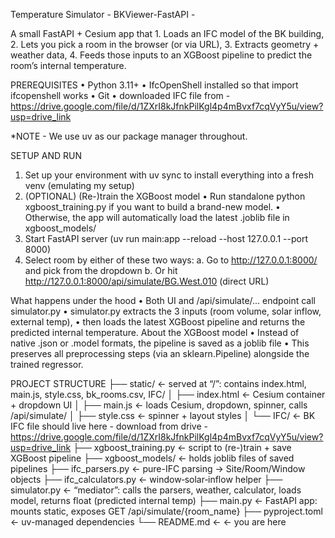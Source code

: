 Temperature Simulator - BKViewer-FastAPI - 

A small FastAPI + Cesium app that
	1.	Loads an IFC model of the BK building,
	2.	Lets you pick a room in the browser (or via URL),
	3.	Extracts geometry + weather data,
	4.	Feeds those inputs to an XGBoost pipeline to predict the room’s internal temperature.

PREREQUISITES
	•	Python 3.11+
	•	IfcOpenShell installed so that import ifcopenshell works
	•	Git
    •	downloaded IFC file from - https://drive.google.com/file/d/1ZXrI8kJfnkPilKgl4p4mBvxf7cqVyY5u/view?usp=drive_link


*NOTE - We use uv as our package manager throughout.

SETUP AND RUN 
1. Set up your environment with uv sync to install everything into a fresh venv (emulating my setup)
2. (OPTIONAL) (Re-)train the XGBoost model
	•	Run standalone python xgboost_training.py if you want to build a brand-new model.
	•	Otherwise, the app will automatically load the latest .joblib file in xgboost_models/
3. Start FastAPI server (uv run main:app --reload --host 127.0.0.1 --port 8000)
4. Select room by either of these two ways: 
    a. Go to http://127.0.0.1:8000/ and pick from the dropdown
    b. Or hit http://127.0.0.1:8000/api/simulate/BG.West.010 (direct URL)

What happens under the hood
	•	Both UI and /api/simulate/... endpoint call simulator.py
	•	simulator.py extracts the 3 inputs (room volume, solar inflow, external temp),
	•	then loads the latest XGBoost pipeline and returns the predicted internal temperature.
About the XGBoost model
	•	Instead of native .json or .model formats, the pipeline is saved as a joblib file
	•	This preserves all preprocessing steps (via an sklearn.Pipeline) alongside the trained regressor.


PROJECT STRUCTURE
├── static/               ← served at “/”: contains index.html, main.js, style.css, bk_rooms.csv, IFC/
│   ├── index.html        ← Cesium container + dropdown UI
│   ├── main.js           ← loads Cesium, dropdown, spinner, calls /api/simulate/
│   ├── style.css         ← spinner + layout styles
│   └── IFC/              ← BK IFC file should live here - download from drive - https://drive.google.com/file/d/1ZXrI8kJfnkPilKgl4p4mBvxf7cqVyY5u/view?usp=drive_link
├── xgboost_training.py   ← script to (re-)train + save XGBoost pipeline
├── xgboost_models/       ← holds joblib files of saved pipelines
├── ifc_parsers.py        ← pure-IFC parsing → Site/Room/Window objects
├── ifc_calculators.py    ← window‐solar‐inflow helper
├── simulator.py          ← “mediator”: calls the parsers, weather, calculator, loads model, returns float (predicted internal temp)
├── main.py               ← FastAPI app: mounts static, exposes GET /api/simulate/{room_name}
├── pyproject.toml        ← uv-managed dependencies
└── README.md             ← ← you are here
